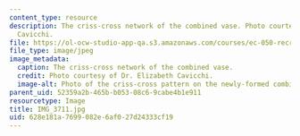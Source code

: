 ```yaml
---
content_type: resource
description: The criss-cross network of the combined vase. Photo courtesy of Dr. Elizabeth
  Cavicchi.
file: https://ol-ocw-studio-app-qa.s3.amazonaws.com/courses/ec-050-recreate-experiments-from-history-inform-the-future-from-the-past-galileo-january-iap-2010/628e181a7699082e6af027d24333cf19_IMG_3711.jpg
file_type: image/jpeg
image_metadata:
  caption: The criss-cross network of the combined vase.
  credit: Photo courtesy of Dr. Elizabeth Cavicchi.
  image-alt: Photo of the criss-cross pattern on the newly-formed combined vase.
parent_uid: 52359a2b-465b-b053-08c6-9cabe4b1e911
resourcetype: Image
title: IMG_3711.jpg
uid: 628e181a-7699-082e-6af0-27d24333cf19
---
```

